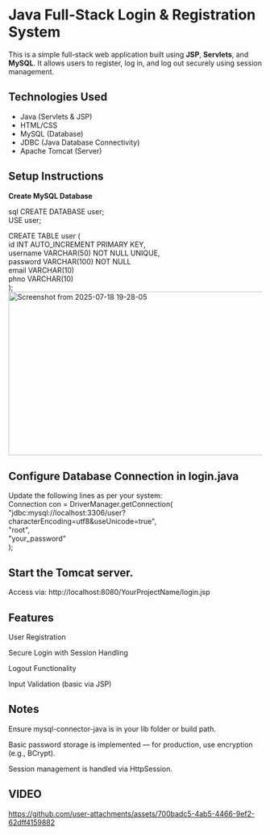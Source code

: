 
# Java Full-Stack Login & Registration System

This is a simple full-stack web application built using **JSP**, **Servlets**, and **MySQL**. It allows users to register, log in, and log out securely using session management.

##  Technologies Used

- Java (Servlets & JSP)
- HTML/CSS
- MySQL (Database)
- JDBC (Java Database Connectivity)
- Apache Tomcat (Server)



## Setup Instructions

 **Create MySQL Database**

sql
CREATE DATABASE user;<br>
USE user;<br>

CREATE TABLE user (<br>
    id INT AUTO_INCREMENT PRIMARY KEY,<br>
    username VARCHAR(50) NOT NULL UNIQUE,<br>
    password VARCHAR(100) NOT NULL<br>
    email    VARCHAR(10)<br>
    phno     VARCHAR(10)<br>
);<br><img width="607" height="324" alt="Screenshot from 2025-07-18 19-28-05" src="https://github.com/user-attachments/assets/0a2795f3-c602-4251-b025-1bdae3096deb" />



## Configure Database Connection in login.java

Update the following lines as per your system:<br>
Connection con = DriverManager.getConnection(<br>
    "jdbc:mysql://localhost:3306/user?characterEncoding=utf8&useUnicode=true", <br>
    "root", <br>
    "your_password"<br>
);<br>


##  Start the Tomcat server.

Access via: http://localhost:8080/YourProjectName/login.jsp

 ##  Features
User Registration

Secure Login with Session Handling

Logout Functionality

Input Validation (basic via JSP)

## Notes
Ensure mysql-connector-java is in your lib folder or build path.

Basic password storage is implemented — for production, use encryption (e.g., BCrypt).

Session management is handled via HttpSession.

## VIDEO 


https://github.com/user-attachments/assets/700badc5-4ab5-4466-9ef2-62dff4159882

